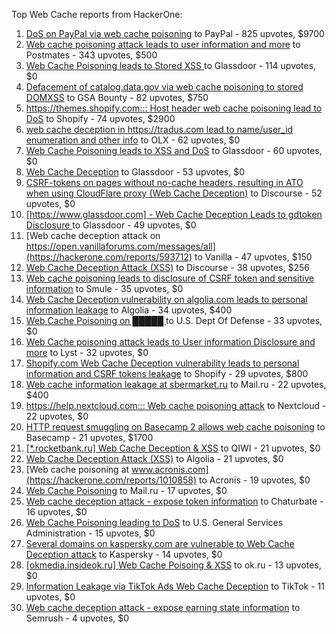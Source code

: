Top Web Cache reports from HackerOne:

1. [DoS on PayPal via web cache poisoning](https://hackerone.com/reports/622122) to PayPal - 825 upvotes, $9700
2. [Web cache poisoning attack leads to user information and more](https://hackerone.com/reports/492841) to Postmates - 343 upvotes, $500
3. [Web Cache Poisoning leads to Stored XSS ](https://hackerone.com/reports/1424094) to Glassdoor - 114 upvotes, $0
4. [Defacement of catalog.data.gov via web cache poisoning to stored DOMXSS](https://hackerone.com/reports/303730) to GSA Bounty - 82 upvotes, $750
5. [https://themes.shopify.com::: Host header web cache poisoning lead to DoS](https://hackerone.com/reports/1096609) to Shopify - 74 upvotes, $2900
6. [web cache deception in https://tradus.com lead to name/user_id enumeration and other info](https://hackerone.com/reports/537564) to OLX - 62 upvotes, $0
7. [Web Cache Poisoning leads to XSS and DoS](https://hackerone.com/reports/1621540) to Glassdoor - 60 upvotes, $0
8. [Web Cache Deception](https://hackerone.com/reports/2265400) to Glassdoor - 53 upvotes, $0
9. [CSRF-tokens on pages without no-cache headers, resulting in ATO when using CloudFlare proxy (Web Cache Deception)](https://hackerone.com/reports/260697) to Discourse - 52 upvotes, $0
10. [[https://www.glassdoor.com] -  Web Cache Deception Leads to gdtoken Disclosure ](https://hackerone.com/reports/1343086) to Glassdoor - 49 upvotes, $0
11. [Web cache deception attack on https://open.vanillaforums.com/messages/all](https://hackerone.com/reports/593712) to Vanilla - 47 upvotes, $150
12. [Web Cache Deception Attack (XSS)](https://hackerone.com/reports/394016) to Discourse - 38 upvotes, $256
13. [Web cache poisoning leads to disclosure of CSRF token and sensitive information](https://hackerone.com/reports/504514) to Smule - 35 upvotes, $0
14. [Web Cache Deception vulnerability on algolia.com leads to personal information leakage](https://hackerone.com/reports/1530066) to Algolia - 34 upvotes, $400
15. [Web Cache Poisoning on  █████ ](https://hackerone.com/reports/1183263) to U.S. Dept Of Defense - 33 upvotes, $0
16. [Web Cache poisoning attack leads to User information Disclosure and more](https://hackerone.com/reports/631589) to Lyst - 32 upvotes, $0
17. [Shopify.com Web Cache Deception vulnerability leads to personal information and CSRF tokens leakage](https://hackerone.com/reports/1271944) to Shopify - 29 upvotes, $800
18. [Web cache information leakage at sbermarket.ru](https://hackerone.com/reports/893353) to Mail.ru - 22 upvotes, $400
19. [https://help.nextcloud.com::: Web cache poisoning attack](https://hackerone.com/reports/429747) to Nextcloud - 22 upvotes, $0
20. [HTTP request smuggling on Basecamp 2 allows web cache poisoning](https://hackerone.com/reports/919175) to Basecamp - 21 upvotes, $1700
21. [[*.rocketbank.ru] Web Cache Deception & XSS](https://hackerone.com/reports/415168) to QIWI - 21 upvotes, $0
22. [Web Cache Deception Attack (XSS)](https://hackerone.com/reports/504261) to Algolia - 21 upvotes, $0
23. [Web cache poisoning at www.acronis.com](https://hackerone.com/reports/1010858) to Acronis - 19 upvotes, $0
24. [Web Cache Poisoning](https://hackerone.com/reports/534297) to Mail.ru - 17 upvotes, $0
25. [Web cache deception attack - expose token information](https://hackerone.com/reports/397508) to Chaturbate - 16 upvotes, $0
26. [Web Cache Poisoning leading to DoS](https://hackerone.com/reports/1346618) to U.S. General Services Administration - 15 upvotes, $0
27. [Several domains on kaspersky.com are vulnerable to Web Cache Deception attack](https://hackerone.com/reports/1185028) to Kaspersky - 14 upvotes, $0
28. [[okmedia.insideok.ru] Web Cache Poisoing & XSS](https://hackerone.com/reports/550266) to ok.ru - 13 upvotes, $0
29. [Information Leakage via TikTok Ads Web Cache Deception](https://hackerone.com/reports/1484468) to TikTok - 11 upvotes, $0
30. [Web cache deception attack - expose earning state information](https://hackerone.com/reports/439021) to Semrush - 4 upvotes, $0
